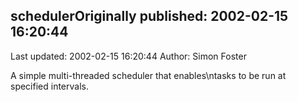 ## schedulerOriginally published: 2002-02-15 16:20:44 
Last updated: 2002-02-15 16:20:44 
Author: Simon Foster 
 
A simple multi-threaded scheduler that enables\ntasks to be run at specified intervals.